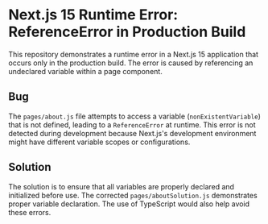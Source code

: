 # Next.js 15 Runtime Error: ReferenceError in Production Build

This repository demonstrates a runtime error in a Next.js 15 application that occurs only in the production build. The error is caused by referencing an undeclared variable within a page component.

## Bug

The `pages/about.js` file attempts to access a variable (`nonExistentVariable`) that is not defined, leading to a `ReferenceError` at runtime. This error is not detected during development because Next.js's development environment might have different variable scopes or configurations.

## Solution

The solution is to ensure that all variables are properly declared and initialized before use. The corrected `pages/aboutSolution.js` demonstrates proper variable declaration.  The use of TypeScript would also help avoid these errors.